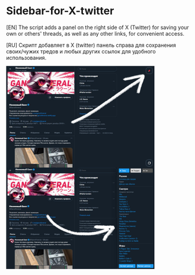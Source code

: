 # Sidebar-for-X-twitter
[EN] The script adds a panel on the right side of X (Twitter) for saving your own or others' threads, as well as any other links, for convenient access.

[RU] Скрипт добавляет в X (twitter) панель справа для сохранения своих/чужих тредов и любых других ссылок для удобного использования.

<a href="https://github.com/GanstFeveral/Sidebar-for-X-twitter/blob/main/images/sidebar2.jpg"><img src="https://github.com/GanstFeveral/Sidebar-for-X-twitter/blob/main/images/sidebar2.jpg" width="400px" style="float:left; margin-right:10px"></a>
<a href="https://github.com/GanstFeveral/Sidebar-for-X-twitter/blob/main/images/sidebar.jpg"><img src="https://github.com/GanstFeveral/Sidebar-for-X-twitter/blob/main/images/sidebar.jpg" width="400px"></a>
